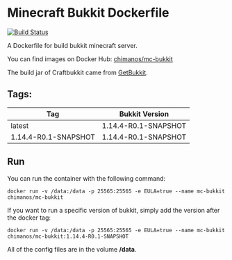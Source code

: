 # Minecraft Bukkit Dockerfile
[![Build Status](https://api.travis-ci.org/chimanos/minecraft-bukkit-dockerfile.svg?branch=master)](https://travis-ci.org/chimanos/minecraft-bukkit-dockerfile)

A Dockerfile for build bukkit minecraft server. 

You can find images on Docker Hub: [chimanos/mc-bukkit](https://cloud.docker.com/repository/docker/chimanos/mc-bukkit/)

The build jar of Craftbukkit came from  [GetBukkit](https://getbukkit.org/download/craftbukkit).

## Tags: 
| Tag        | Bukkit Version | 
| ------------- |:-------------:| 
| latest      | 1.14.4-R0.1-SNAPSHOT | 
| 1.14.4-R0.1-SNAPSHOT      | 1.14.4-R0.1-SNAPSHOT |   

## Run

You can run the container with the following command:

`
    docker run -v /data:/data -p 25565:25565 -e EULA=true --name mc-bukkit chimanos/mc-bukkit
`

If you want to run a specific version of bukkit, simply add the version after the docker tag:

`
    docker run -v /data:/data -p 25565:25565 -e EULA=true --name mc-bukkit chimanos/mc-bukkit:1.14.4-R0.1-SNAPSHOT
`

All of the config files are in the volume **/data**.
 

